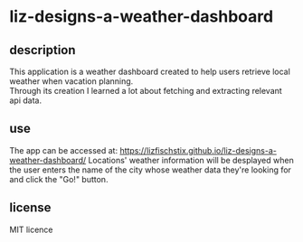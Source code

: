# liz-designs-a-weather-dashboard

## description
 This application is a weather dashboard created to help users retrieve local weather when vacation planning.  
 Through its creation I learned a lot about fetching and extracting relevant api data.

 ## use
 The app can be accessed at: https://lizfischstix.github.io/liz-designs-a-weather-dashboard/
 Locations' weather information will be desplayed when the user enters the name of the city whose weather data they're looking for and click the "Go!" button.

 ## license
 MIT licence